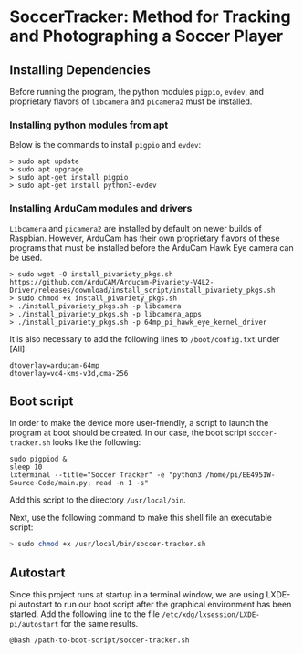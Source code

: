 # SoccerTracker: Method for Tracking and Photographing a Soccer Player

## Installing Dependencies

Before running the program, the python modules `pigpio`, `evdev`, and proprietary flavors of `libcamera` and `picamera2` must be installed. 

### Installing python modules from apt

Below is the commands to install `pigpio` and `evdev`:

```shell
> sudo apt update
> sudo apt upgrage
> sudo apt-get install pigpio
> sudo apt-get install python3-evdev
```

### Installing ArduCam modules and drivers

`Libcamera` and `picamera2` are installed by default on newer builds of Raspbian. However, ArduCam has their own proprietary flavors of these programs that must be installed before the ArduCam Hawk Eye camera can be used.

```shell
> sudo wget -O install_pivariety_pkgs.sh https://github.com/ArduCAM/Arducam-Pivariety-V4L2-Driver/releases/download/install_script/install_pivariety_pkgs.sh
> sudo chmod +x install_pivariety_pkgs.sh
> ./install_pivariety_pkgs.sh -p libcamera
> ./install_pivariety_pkgs.sh -p libcamera_apps
> ./install_pivariety_pkgs.sh -p 64mp_pi_hawk_eye_kernel_driver
```

It is also necessary to add the following lines to `/boot/config.txt` under [All]:

```
dtoverlay=arducam-64mp
dtoverlay=vc4-kms-v3d,cma-256
```

## Boot script

In order to make the device more user-friendly, a script to launch the program at boot should be created. In our case, the boot script `soccer-tracker.sh` looks like the following:

```shell
sudo pigpiod &
sleep 10
lxterminal --title="Soccer Tracker" -e "python3 /home/pi/EE4951W-Source-Code/main.py; read -n 1 -s" 
```

Add this script to the directory `/usr/local/bin`.

Next, use the following command to make this shell file an executable script:

```bash
> sudo chmod +x /usr/local/bin/soccer-tracker.sh
```

## Autostart

Since this project runs at startup in a terminal window, we are using LXDE-pi autostart to run our boot script after the graphical environment has been started. Add the following line to the file `/etc/xdg/lxsession/LXDE-pi/autostart` for the same results.

```
@bash /path-to-boot-script/soccer-tracker.sh
```
